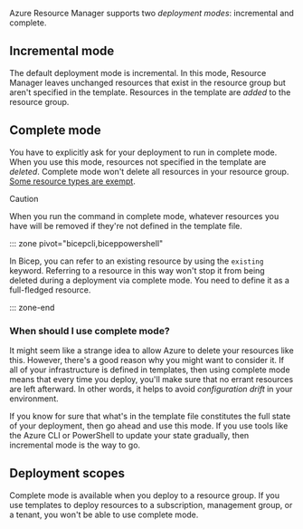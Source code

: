 Azure Resource Manager supports two *deployment modes*: incremental and complete.

## Incremental mode

The default deployment mode is incremental. In this mode, Resource Manager leaves unchanged resources that exist in the resource group but aren't specified in the template. Resources in the template are *added* to the resource group.

## Complete mode

You have to explicitly ask for your deployment to run in complete mode. When you use this mode, resources not specified in the template are *deleted*. Complete mode won't delete all resources in your resource group. [Some resource types are exempt](/azure/azure-resource-manager/templates/complete-mode-deletion).

> [!CAUTION]
> When you run the command in complete mode, whatever resources you have will be removed if they're not defined in the template file.

::: zone pivot="bicepcli,biceppowershell"

In Bicep, you can refer to an existing resource by using the `existing` keyword. Referring to a resource in this way won't stop it from being deleted during a deployment via complete mode. You need to define it as a full-fledged resource.

::: zone-end

### When should I use complete mode?

It might seem like a strange idea to allow Azure to delete your resources like this. However, there's a good reason why you might want to consider it. If all of your infrastructure is defined in templates, then using complete mode means that every time you deploy, you'll make sure that no errant resources are left afterward. In other words, it helps to avoid *configuration drift* in your environment.

If you know for sure that what's in the template file constitutes the full state of your deployment, then go ahead and use this mode. If you use tools like the Azure CLI or PowerShell to update your state gradually, then incremental mode is the way to go.

## Deployment scopes

Complete mode is available when you deploy to a resource group. If you use templates to deploy resources to a subscription, management group, or a tenant, you won't be able to use complete mode.
